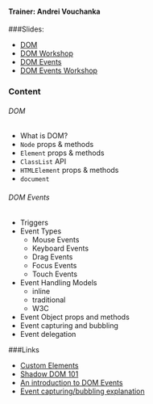 #### Trainer: Andrei Vouchanka

###Slides:
- [DOM](http://rolling-scopes.github.io/slides/school/dom)
- [DOM Workshop](https://github.com/rolling-scopes-school/dom-workshop)
- [DOM Events](http://rolling-scopes.github.io/slides/school/dom-events)
- [DOM Events Workshop](https://github.com/rolling-scopes-school/dom-events.git)

### Content
###### DOM
* What is DOM?
* `Node` props & methods
* `Element` props & methods
* `ClassList` API
* `HTMLElement` props & methods
* `document`

###### DOM Events
* Triggers
* Event Types
  * Mouse Events
  * Keyboard Events
  * Drag Events
  * Focus Events
  * Touch Events
* Event Handling Models
  * inline
  * traditional
  * W3C
* Event Object props and methods
* Event capturing and bubbling
* Event delegation

###Links
- [Custom Elements](http://www.html5rocks.com/en/tutorials/webcomponents/customelements/)
- [Shadow DOM 101](http://www.html5rocks.com/en/tutorials/webcomponents/shadowdom/)
- [An introduction to DOM Events](http://www.smashingmagazine.com/2013/11/12/an-introduction-to-dom-events/)
- [Event capturing/bubbling explanation](https://www.youtube.com/watch?v=0sfPDJiMTXk)
